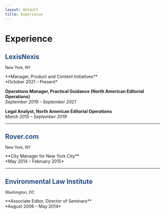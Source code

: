 ```yaml
---
layout: default
title: Experience
---
```


# Experience

<h2 style="color:#244d8f;">LexisNexis</h2>
<p style="font-size:0.9em; margin-top:-0.2em;">New York, NY</p>
**Manager, Product and Content Initiatives**<br>
*October 2021 – Present*  

**Operations Manager, Practical Guidance (North American Editorial Operations)**<br>
*September 2019 – September 2021*  

**Legal Analyst, North American Editorial Operations**<br>
*March 2015 – September 2019*  

---

<h2 style="color:#244d8f;">Rover.com</h2>
<p style="font-size:0.9em; margin-top:-0.2em;">New York, NY</p>
**City Manager for New York City**<br>
*May 2014 – February 2015*  

---

<h2 style="color:#244d8f;">Environmental Law Institute</h2>
<p style="font-size:0.9em; margin-top:-0.2em;">Washington, DC</p>
**Associate Editor, Director of Seminars**<br>
*August 2006 – May 2014*

